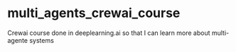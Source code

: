 # multi_agents_crewai_course
Crewai course done in deeplearning.ai so that I can learn more about multi-agente systems
